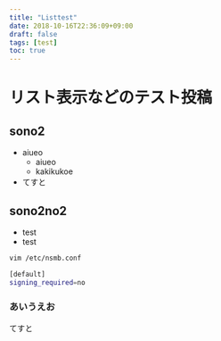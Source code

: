 ```yaml
---
title: "Listtest"
date: 2018-10-16T22:36:09+09:00
draft: false
tags: [test]
toc: true
---
```


# リスト表示などのテスト投稿

## sono2

* aiueo
  - aiueo
  - kakikukoe
* てすと

## sono2no2

- test
- test

```bash
vim /etc/nsmb.conf

[default]
signing_required=no
```

### あいうえお

てすと
